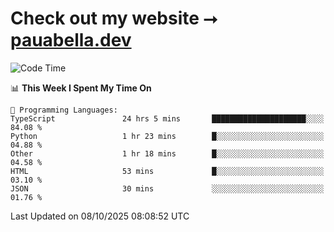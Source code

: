 # Check out my website ⭢ [pauabella.dev](https://pauabella.dev)

<!--START_SECTION:waka-->
![Code Time](http://img.shields.io/badge/Code%20Time-4%2C886%20hrs%2033%20mins-blue)

📊 **This Week I Spent My Time On** 

```text
💬 Programming Languages: 
TypeScript               24 hrs 5 mins       █████████████████████░░░░   84.08 % 
Python                   1 hr 23 mins        █░░░░░░░░░░░░░░░░░░░░░░░░   04.88 % 
Other                    1 hr 18 mins        █░░░░░░░░░░░░░░░░░░░░░░░░   04.58 % 
HTML                     53 mins             █░░░░░░░░░░░░░░░░░░░░░░░░   03.10 % 
JSON                     30 mins             ░░░░░░░░░░░░░░░░░░░░░░░░░   01.76 % 
```


 Last Updated on 08/10/2025 08:08:52 UTC
<!--END_SECTION:waka-->

